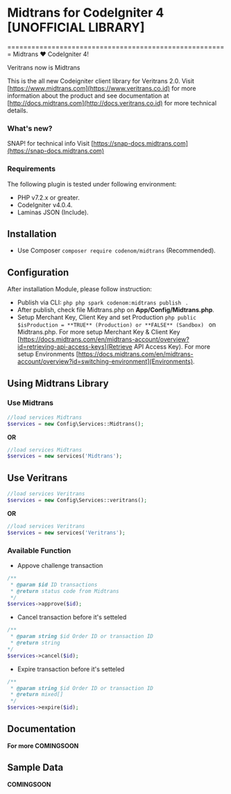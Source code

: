 # Midtrans for CodeIgniter 4 [UNOFFICIAL LIBRARY]
=======================================================
 Midtrans :heart: CodeIgniter 4!

 Veritrans now is Midtrans

This is the all new Codeigniter client library for Veritrans 2.0. Visit [https://www.midtrans.com](https://www.veritrans.co.id) for more information about the product and see documentation at [http://docs.midtrans.com](http://docs.veritrans.co.id) for more technical details. 

### What's new?
SNAP! for technical info Visit [https://snap-docs.midtrans.com](https://snap-docs.midtrans.com)

### Requirements
The following plugin is tested under following environment:
* PHP v7.2.x or greater.
* CodeIgniter v4.0.4.
* Laminas JSON (Include).

## Installation
* Use Composer ``` composer require codenom/midtrans ``` (Recommended).

## Configuration
After installation Module, please follow instruction:
* Publish via CLI: ```php php spark codenom:midtrans publish ``` .
* After publish, check file Midtrans.php on **App/Config/Midtrans.php**.
* Setup Merchant Key, Client Key and set Production ```php public $isProduction = **TRUE** (Production) or **FALSE** (Sandbox) ``` on Midtrans.php.
For more setup Merchant Key & Client Key [https://docs.midtrans.com/en/midtrans-account/overview?id=retrieving-api-access-keys](Retrieve API Access Key).
For more setup Environments [https://docs.midtrans.com/en/midtrans-account/overview?id=switching-environment](Environments).

## Using Midtrans Library

### Use Midtrans
```php
//load services Midtrans
$services = new Config\Services::Midtrans();
```

**OR**

```php
//load services Midtrans
$services = new services('Midtrans');
```

## Use Veritrans
```php
//load services Veritrans
$services = new Config\Services::veritrans();
```

**OR**

```php
//load services Veritrans
$services = new services('Veritrans');
```

### Available Function
* Appove challenge transaction
```php
/**
 * @param $id ID transactions
 * @return status code from Midtrans
 */
$services->approve($id);
```

* Cancel transaction before it's setteled
```php
/**
 * @param string $id Order ID or transaction ID
 * @return string
*/
$services->cancel($id);
```

* Expire transaction before it's setteled
```php
/**
 * @param string $id Order ID or transaction ID
 * @return mixed[]
 */
$services->expire($id);
```
## Documentation
**For more COMINGSOON**

## Sample Data
**COMINGSOON**